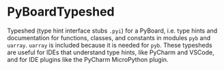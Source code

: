 # PyBoardTypeshed

Typeshed (type hint interface stubs `.pyi`) for a PyBoard, i.e. type hints and documentation for functions, classes, and constants in modules `pyb` and `uarray`.
`uarray` is included because it is needed for `pyb`.
These typesheds are useful for IDEs that understand type hints, like PyCharm and VSCode, and for IDE plugins like the PyCharm MicroPython plugin.
